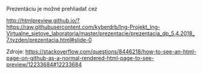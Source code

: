 Prezentáciu je možné prehliadať cez

  http://htmlpreview.github.io/?https://raw.githubusercontent.com/kyberdrb/Ing-Projekt_Ing-Virtualne_sietove_laboratoria/master/prezentacie/prezentacia_dp_5.4.2018_7.tyzden/prezentacia.html#slide-0

Zdroje:
  https://stackoverflow.com/questions/8446218/how-to-see-an-html-page-on-github-as-a-normal-rendered-html-page-to-see-preview/12233684#12233684